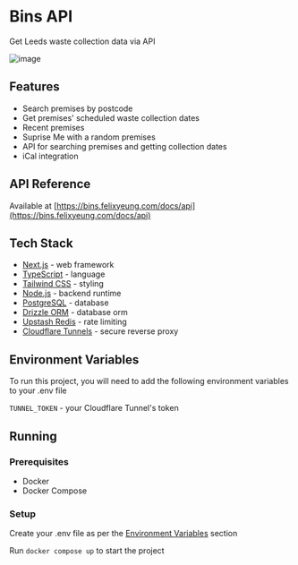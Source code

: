 # Bins API

Get Leeds waste collection data via API

![image](https://files.felixyeung.com/cms/uploads/images/github-bins-hero.png)

## Features

- Search premises by postcode
- Get premises' scheduled waste collection dates
- Recent premises
- Suprise Me with a random premises
- API for searching premises and getting collection dates
- iCal integration

## API Reference

Available at [https://bins.felixyeung.com/docs/api](https://bins.felixyeung.com/docs/api)

## Tech Stack

- [Next.js](https://nextjs.org/) - web framework
- [TypeScript](https://www.typescriptlang.org/) - language
- [Tailwind CSS](https://tailwindcss.com/) - styling
- [Node.js](https://nodejs.org/) - backend runtime
- [PostgreSQL](https://www.postgresql.org/) - database
- [Drizzle ORM](https://orm.drizzle.team/) - database orm
- [Upstash Redis](https://upstash.com/) - rate limiting
- [Cloudflare Tunnels](https://developers.cloudflare.com/cloudflare-one/connections/connect-networks/) - secure reverse proxy

## Environment Variables

To run this project, you will need to add the following environment variables to your .env file

`TUNNEL_TOKEN` - your Cloudflare Tunnel's token

## Running

### Prerequisites

- Docker
- Docker Compose

### Setup

Create your .env file as per the [Environment Variables](#environment-variables) section

Run `docker compose up` to start the project

